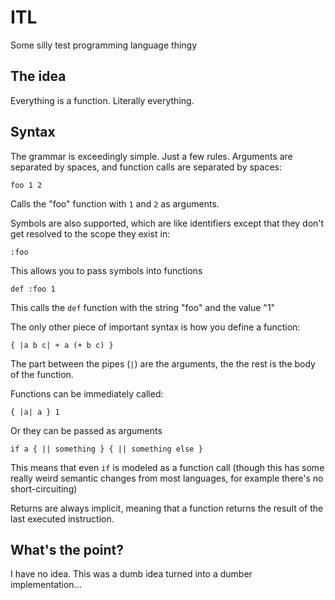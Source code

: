 # ITL
Some silly test programming language thingy

## The idea
Everything is a function. Literally everything.

## Syntax

The grammar is exceedingly simple. Just a few rules. Arguments are separated by spaces, and function calls are separated by spaces:

    foo 1 2
    
Calls the "foo" function with `1` and `2` as arguments.

Symbols are also supported, which are like identifiers except that they don't get resolved to the scope they exist in:

    :foo
    
This allows you to pass symbols into functions

    def :foo 1
    
This calls the `def` function with the string "foo" and the value "1"

The only other piece of important syntax is how you define a function:

    { |a b c| + a (+ b c) }
    
The part between the pipes (`|`) are the arguments, the the rest is the body of the function.

Functions can be immediately called:

    { |a| a } 1
    
Or they can be passed as arguments

    if a { || something } { || something else }
    
This means that even `if` is modeled as a function call (though this has some really weird semantic changes from most languages, for example there's no short-circuiting)

Returns are always implicit, meaning that a function returns the result of the last executed instruction.

## What's the point?

I have no idea. This was a dumb idea turned into a dumber implementation...
